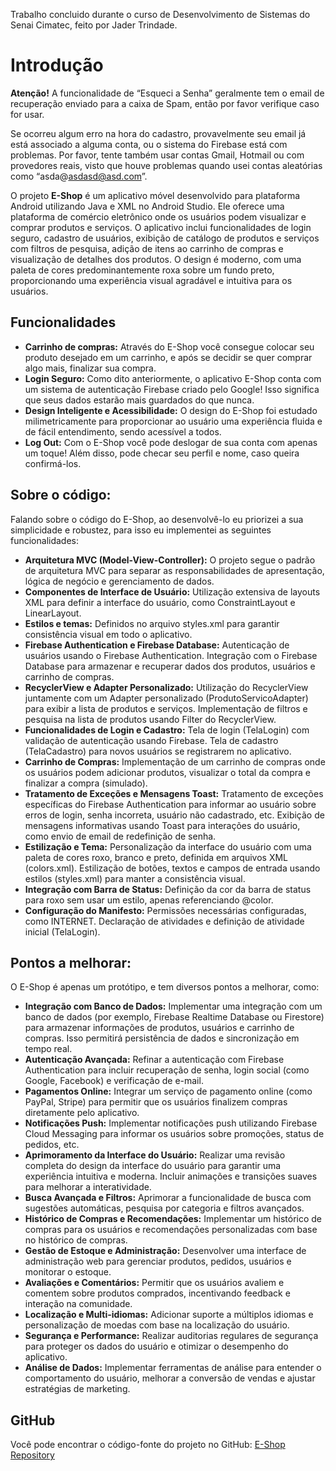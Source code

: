 Trabalho concluido durante o curso de Desenvolvimento de Sistemas do Senai Cimatec, feito por Jader Trindade.

# Introdução

**Atenção!** A funcionalidade de “Esqueci a Senha” geralmente tem o email de recuperação enviado para a caixa de Spam, então por favor verifique caso for usar.

Se ocorreu algum erro na hora do cadastro, provavelmente seu email já está associado a alguma conta, ou o sistema do Firebase está com problemas. Por favor, tente também usar contas Gmail, Hotmail ou com provedores reais, visto que houve problemas quando usei contas aleatórias como “asda@asdasd@asd.com”.

O projeto **E-Shop** é um aplicativo móvel desenvolvido para plataforma Android utilizando Java e XML no Android Studio. Ele oferece uma plataforma de comércio eletrônico onde os usuários podem visualizar e comprar produtos e serviços. O aplicativo inclui funcionalidades de login seguro, cadastro de usuários, exibição de catálogo de produtos e serviços com filtros de pesquisa, adição de itens ao carrinho de compras e visualização de detalhes dos produtos. O design é moderno, com uma paleta de cores predominantemente roxa sobre um fundo preto, proporcionando uma experiência visual agradável e intuitiva para os usuários.

## Funcionalidades

- **Carrinho de compras:** Através do E-Shop você consegue colocar seu produto desejado em um carrinho, e após se decidir se quer comprar algo mais, finalizar sua compra.
- **Login Seguro:** Como dito anteriormente, o aplicativo E-Shop conta com um sistema de autenticação Firebase criado pelo Google! Isso significa que seus dados estarão mais guardados do que nunca.
- **Design Inteligente e Acessibilidade:** O design do E-Shop foi estudado milimetricamente para proporcionar ao usuário uma experiência fluida e de fácil entendimento, sendo acessível a todos.
- **Log Out:** Com o E-Shop você pode deslogar de sua conta com apenas um toque! Além disso, pode checar seu perfil e nome, caso queira confirmá-los.

## Sobre o código:

Falando sobre o código do E-Shop, ao desenvolvê-lo eu priorizei a sua simplicidade e robustez, para isso eu implementei as seguintes funcionalidades:

- **Arquitetura MVC (Model-View-Controller):** O projeto segue o padrão de arquitetura MVC para separar as responsabilidades de apresentação, lógica de negócio e gerenciamento de dados.
- **Componentes de Interface de Usuário:** Utilização extensiva de layouts XML para definir a interface do usuário, como ConstraintLayout e LinearLayout.
- **Estilos e temas:** Definidos no arquivo styles.xml para garantir consistência visual em todo o aplicativo.
- **Firebase Authentication e Firebase Database:** Autenticação de usuários usando o Firebase Authentication. Integração com o Firebase Database para armazenar e recuperar dados dos produtos, usuários e carrinho de compras.
- **RecyclerView e Adapter Personalizado:** Utilização do RecyclerView juntamente com um Adapter personalizado (ProdutoServicoAdapter) para exibir a lista de produtos e serviços. Implementação de filtros e pesquisa na lista de produtos usando Filter do RecyclerView.
- **Funcionalidades de Login e Cadastro:** Tela de login (TelaLogin) com validação de autenticação usando Firebase. Tela de cadastro (TelaCadastro) para novos usuários se registrarem no aplicativo.
- **Carrinho de Compras:** Implementação de um carrinho de compras onde os usuários podem adicionar produtos, visualizar o total da compra e finalizar a compra (simulado).
- **Tratamento de Exceções e Mensagens Toast:** Tratamento de exceções específicas do Firebase Authentication para informar ao usuário sobre erros de login, senha incorreta, usuário não cadastrado, etc. Exibição de mensagens informativas usando Toast para interações do usuário, como envio de email de redefinição de senha.
- **Estilização e Tema:** Personalização da interface do usuário com uma paleta de cores roxo, branco e preto, definida em arquivos XML (colors.xml). Estilização de botões, textos e campos de entrada usando estilos (styles.xml) para manter a consistência visual.
- **Integração com Barra de Status:** Definição da cor da barra de status para roxo sem usar um estilo, apenas referenciando @color.
- **Configuração do Manifesto:** Permissões necessárias configuradas, como INTERNET. Declaração de atividades e definição de atividade inicial (TelaLogin).

## Pontos a melhorar:

O E-Shop é apenas um protótipo, e tem diversos pontos a melhorar, como:

- **Integração com Banco de Dados:** Implementar uma integração com um banco de dados (por exemplo, Firebase Realtime Database ou Firestore) para armazenar informações de produtos, usuários e carrinho de compras. Isso permitirá persistência de dados e sincronização em tempo real.
- **Autenticação Avançada:** Refinar a autenticação com Firebase Authentication para incluir recuperação de senha, login social (como Google, Facebook) e verificação de e-mail.
- **Pagamentos Online:** Integrar um serviço de pagamento online (como PayPal, Stripe) para permitir que os usuários finalizem compras diretamente pelo aplicativo.
- **Notificações Push:** Implementar notificações push utilizando Firebase Cloud Messaging para informar os usuários sobre promoções, status de pedidos, etc.
- **Aprimoramento da Interface do Usuário:** Realizar uma revisão completa do design da interface do usuário para garantir uma experiência intuitiva e moderna. Incluir animações e transições suaves para melhorar a interatividade.
- **Busca Avançada e Filtros:** Aprimorar a funcionalidade de busca com sugestões automáticas, pesquisa por categoria e filtros avançados.
- **Histórico de Compras e Recomendações:** Implementar um histórico de compras para os usuários e recomendações personalizadas com base no histórico de compras.
- **Gestão de Estoque e Administração:** Desenvolver uma interface de administração web para gerenciar produtos, pedidos, usuários e monitorar o estoque.
- **Avaliações e Comentários:** Permitir que os usuários avaliem e comentem sobre produtos comprados, incentivando feedback e interação na comunidade.
- **Localização e Multi-idiomas:** Adicionar suporte a múltiplos idiomas e personalização de moedas com base na localização do usuário.
- **Segurança e Performance:** Realizar auditorias regulares de segurança para proteger os dados do usuário e otimizar o desempenho do aplicativo.
- **Análise de Dados:** Implementar ferramentas de análise para entender o comportamento do usuário, melhorar a conversão de vendas e ajustar estratégias de marketing.

## GitHub

Você pode encontrar o código-fonte do projeto no GitHub: [E-Shop Repository](https://github.com/trindadej44/MyApplication#js-repo-pjax-container)

